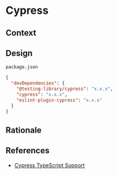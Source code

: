 # Cypress

## Context

## Design

`package.json`

```json
{
  "devDependencies": {
    "@testing-library/cypress": "x.x.x",
    "cypress": "x.x.x",
    "eslint-plugin-cypress": "x.x.x"
  }
}
```

## Rationale

## References

- [Cypress TypeScript Support](https://docs.cypress.io/guides/tooling/typescript-support.html)
